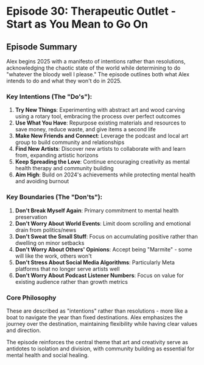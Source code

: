 # Episode 30: Therapeutic Outlet - Start as You Mean to Go On

## Episode Summary

Alex begins 2025 with a manifesto of intentions rather than resolutions, acknowledging the chaotic state of the world while determining to do "whatever the bloody well I please." The episode outlines both what Alex intends to do and what they won't do in 2025.

### Key Intentions (The "Do's"):

1. **Try New Things**: Experimenting with abstract art and wood carving using a rotary tool, embracing the process over perfect outcomes
2. **Use What You Have**: Repurpose existing materials and resources to save money, reduce waste, and give items a second life
3. **Make New Friends and Connect**: Leverage the podcast and local art group to build community and relationships
4. **Find New Artists**: Discover new artists to collaborate with and learn from, expanding artistic horizons
5. **Keep Spreading the Love**: Continue encouraging creativity as mental health therapy and community building
6. **Aim High**: Build on 2024's achievements while protecting mental health and avoiding burnout

### Key Boundaries (The "Don'ts"):

1. **Don't Break Myself Again**: Primary commitment to mental health preservation
2. **Don't Worry About World Events**: Limit doom scrolling and emotional drain from politics/news
3. **Don't Sweat the Small Stuff**: Focus on accumulating positive rather than dwelling on minor setbacks
4. **Don't Worry About Others' Opinions**: Accept being "Marmite" - some will like the work, others won't
5. **Don't Stress About Social Media Algorithms**: Particularly Meta platforms that no longer serve artists well
6. **Don't Worry About Podcast Listener Numbers**: Focus on value for existing audience rather than growth metrics

### Core Philosophy

These are described as "intentions" rather than resolutions - more like a boat to navigate the year than fixed destinations. Alex emphasizes the journey over the destination, maintaining flexibility while having clear values and direction.

The episode reinforces the central theme that art and creativity serve as antidotes to isolation and division, with community building as essential for mental health and social healing.
